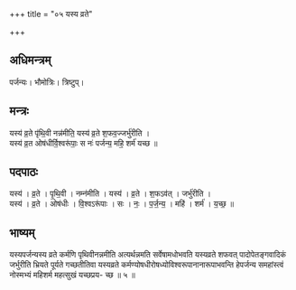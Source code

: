 +++
title = "०५ यस्य व्रते"

+++
## अधिमन्त्रम्
पर्जन्यः। भौमोत्रिः। त्रिष्टुप्।

## मन्त्रः
यस्य॑ व्र॒ते पृ॑थि॒वी नन्न॑मीति॒ यस्य॑ व्र॒ते श॒फव॒ज्जर्भु॑रीति ।  
यस्य॑ व्र॒त ओष॑धीर्वि॒श्वरू॑पाः॒ स नः॑ पर्जन्य॒ महि॒ शर्म॑ यच्छ ॥

## पदपाठः
यस्य॑ । व्र॒ते । पृ॒थि॒वी । नम्न॑मीति । यस्य॑ । व्र॒ते । श॒फऽव॑त् । जर्भु॑रीति ।  
यस्य॑ । व्र॒ते । ओष॑धीः । वि॒श्वऽरू॑पाः । सः । नः॒ । प॒र्ज॒न्य॒ । महि॑ । शर्म॑ । य॒च्छ॒ ॥

## भाष्यम्
यस्यपर्जन्यस्य व्रते कर्मणि पृथिवीनन्नमीति अत्यर्थन्नमति सर्वेषामधोभवति यस्यव्रते शफवत् पादोपेतङ्गवादिकं जर्भुरीति भ्रियते पूर्यते गच्छतीतिवा यस्यव्रते कर्मण्योषधीरोषध्योविश्वरूपानानारूपाभवन्ति हेपर्जन्य समहांस्त्वं नोस्मभ्यं महिशर्म महत्सुखं यच्छप्रय- च्छ ॥ ५ ॥